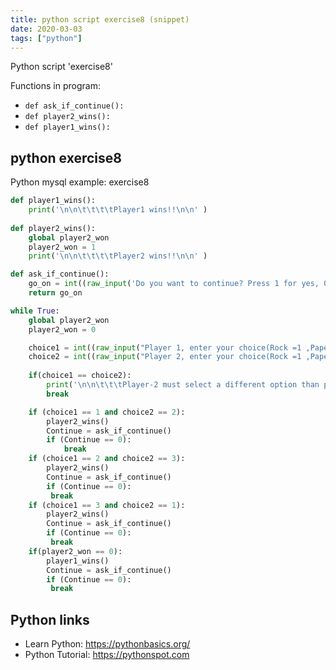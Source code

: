 ```yaml
---
title: python script exercise8 (snippet)
date: 2020-03-03
tags: ["python"]
---
```

Python script 'exercise8'

Functions in program: 
* `def ask_if_continue():`
* `def player2_wins():`
* `def player1_wins():`

## python exercise8

Python mysql example: exercise8

```python
def player1_wins():
	print('\n\n\t\t\t\tPlayer1 wins!!\n\n' )
	
def player2_wins():
	global player2_won
	player2_won = 1	
	print('\n\n\t\t\t\tPlayer2 wins!!\n\n' )

def ask_if_continue():
	go_on = int((raw_input('Do you want to continue? Press 1 for yes, 0 for no.:')))
	return go_on

while True:
	global player2_won
	player2_won = 0

	choice1 = int((raw_input("Player 1, enter your choice(Rock =1 ,Paper = 2 , Scissors = 3 ):")))
	choice2 = int((raw_input("Player 2, enter your choice(Rock =1 ,Paper = 2 , Scissors = 3 ):")))
	
	if(choice1 == choice2):
		print('\n\n\t\t\tPlayer-2 must select a different option than player-1\n\n\n')
		break

	if (choice1 == 1 and choice2 == 2):
		player2_wins()
		Continue = ask_if_continue()
		if (Continue == 0):
			break
	if (choice1 == 2 and choice2 == 3):
		player2_wins()	
		Continue = ask_if_continue()
		if (Continue == 0):
		 break
	if (choice1 == 3 and choice2 == 1):
		player2_wins()
		Continue = ask_if_continue()
		if (Continue == 0):
		 break
	if(player2_won == 0):
		player1_wins()
		Continue = ask_if_continue()
		if (Continue == 0):
		 break

```

## Python links

- Learn Python: https://pythonbasics.org/
- Python Tutorial: https://pythonspot.com
